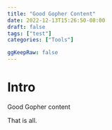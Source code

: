 ```yaml
---
title: "Good Gopher Content"
date: 2022-12-13T15:26:50-08:00
draft: false
tags: ["test"]
categories: ["Tools"]

ggKeepRaw: false
---
```


# Intro

Good Gopher content

That is all.

